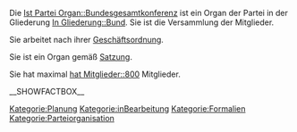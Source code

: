 Die [Ist Partei
Organ::Bundesgesamtkonferenz](/wiki/Ist_Partei_Organ::Bundesgesamtkonferenz.md "wikilink")
ist ein Organ der Partei in der Gliederung [In
Gliederung::Bund](/wiki/In_Gliederung::Bund.md "wikilink"). Sie ist die
Versammlung der Mitglieder.

Sie arbeitet nach ihrer [
Geschäftsordnung](/wiki/Hat_Geschäftsordnung::Go_Bundesgesamtkonferenz.md "wikilink").

Sie ist ein Organ gemäß [
Satzung](/wiki/Ist_definiert_in_Satzung::Satzung#.C2.A7_10_Die_Bundesgesamtkonferenz.md "wikilink").

Sie hat maximal [hat Mitglieder::800](hat_Mitglieder::800 "wikilink")
Mitglieder.

\_\_SHOWFACTBOX\_\_

<Kategorie:Planung> <Kategorie:inBearbeitung> <Kategorie:Formalien>
<Kategorie:Parteiorganisation>
